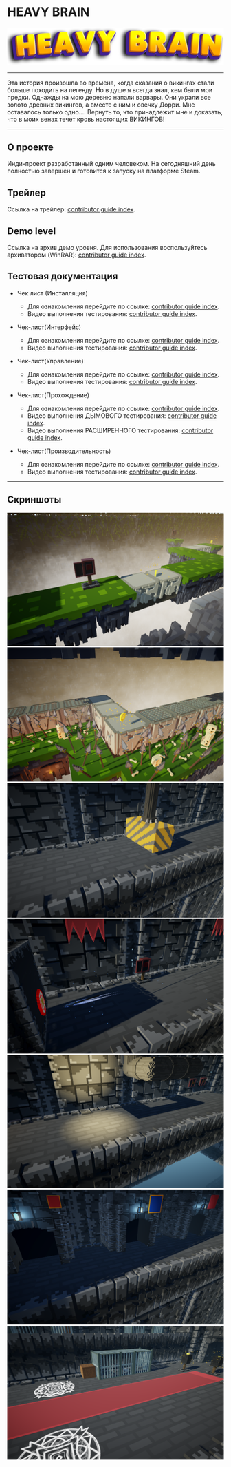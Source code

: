 # HEAVY BRAIN
![logo](picture/HBLogo.png)

___
Эта история произошла во времена, когда сказания о викингах стали больше походить на легенду. 
Но в душе я всегда знал, кем были мои предки. 
Однажды на мою деревню напали варвары. Они украли все золото древних викингов, а вместе с ним и овечку Дорри.
Мне оставалось только одно…. 
Вернуть то, что принадлежит мне и доказать, что в моих венах течет кровь настоящих ВИКИНГОВ!
___

## О проекте 

Инди-проект разработанный одним человеком. На сегодняшний день полностью завершен и готовится к запуску на платформе Steam. 

## Трейлер 
Ссылка на трейлер: [contributor guide index](https://youtu.be/v_nLm233k3E).

## Demo level
Ссылка на архив демо уровня. Для использования воспользуйтесь архиватором (WinRAR): [contributor guide index](https://drive.google.com/file/d/1_cUPPcbgnVk0ZQmpS6dACEM1Bp6tHk4s/view?usp=share_link).

## Тестовая документация

+ Чек лист (Инсталляция)
    + Для ознакомления перейдите по ссылке: [contributor guide index](https://docs.google.com/spreadsheets/d/1JbqHOK-GysHius6Yolr-C2r8wjydqZ4DpOMr3kpQI20/edit?usp=share_link).
    + Видео выполнения тестирования: [contributor guide index](https://youtu.be/NvGTAxanNCE).


+ Чек-лист(Интерфейс)
    + Для ознакомления перейдите по ссылке: [contributor guide index](https://docs.google.com/spreadsheets/d/12B726hYUR3EkZfK9haPlCodDASHg-N0A5dFtICPNsSY/edit?usp=share_link).
    + Видео выполнения тестирования: [contributor guide index](https://youtu.be/R6rQDXRT3v4).

+ Чек-лист(Управление)
    + Для ознакомления перейдите по ссылке: [contributor guide index](https://docs.google.com/spreadsheets/d/1tFi4-A_NPvPDq4TraKmDC7QwA0xrJUQ_0tu1V0C7SD4/edit?usp=share_link).
    + Видео выполнения тестирования: [contributor guide index](https://youtu.be/J6AvUlD9x_g).

+ Чек-лист(Прохождение)
    + Для ознакомления перейдите по ссылке: [contributor guide index](https://docs.google.com/spreadsheets/d/1LHO_ICx_HATlk8nnAsrwmoRDyW-ehCDV5rH1lIGh6P8/edit?usp=share_link).
    + Видео выполнения ДЫМОВОГО тестирования: [contributor guide index](https://youtu.be/khZxawzOEcc).
    + Видео выполнения РАСШИРЕННОГО тестирования: [contributor guide index](https://youtu.be/uz8bdzvmcVQ).

+ Чек-лист(Производительность)
    + Для ознакомления перейдите по ссылке: [contributor guide index](https://docs.google.com/spreadsheets/d/1KgPxyWyqZgRILcqdW0Smk7rplcThCQxmBHuz3NeYO3w/edit?usp=share_link).
    + Видео выполнения тестирования: [contributor guide index](https://youtu.be/prF0d6dvDok).
___

## Скриншоты

![image](picture/L_2.png)
![image](picture/L_3.png)
![image](picture/L_7.png)
![image](picture/L_8.png)
![image](picture/L_10.png)
![image](picture/L_11.png)
![image](picture/L_12.png)





